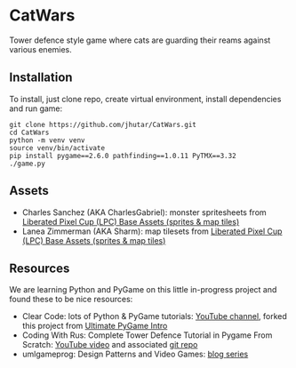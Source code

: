 CatWars
=======

Tower defence style game where cats are guarding their reams against various enemies.

Installation
------------

To install, just clone repo, create virtual environment, install dependencies and run game:

    git clone https://github.com/jhutar/CatWars.git
    cd CatWars
    python -m venv venv
    source venv/bin/activate
    pip install pygame==2.6.0 pathfinding==1.0.11 PyTMX==3.32
    ./game.py

Assets
------

* Charles Sanchez (AKA CharlesGabriel): monster spritesheets from [Liberated Pixel Cup (LPC) Base Assets (sprites & map tiles)](https://opengameart.org/content/liberated-pixel-cup-lpc-base-assets-sprites-map-tiles)
* Lanea Zimmerman (AKA Sharm): map tilesets from [Liberated Pixel Cup (LPC) Base Assets (sprites & map tiles)](https://opengameart.org/content/liberated-pixel-cup-lpc-base-assets-sprites-map-tiles)

Resources
---------

We are learning Python and PyGame on this little in-progress project and found these to be nice resources:

* Clear Code: lots of Python & PyGame tutorials: [YouTube channel](https://www.youtube.com/c/ClearCode), forked this project from [Ultimate PyGame Intro](https://github.com/clear-code-projects/UltimatePygameIntro)
* Coding With Rus: Complete Tower Defence Tutorial in Pygame From Scratch: [YouTube video](https://www.youtube.com/watch?v=WRuf9iPAXfM) and associated [git repo](https://github.com/russs123/tower_defence_tut)
* umlgameprog: Design Patterns and Video Games: [blog series](https://www.patternsgameprog.com/series/discover-python-and-patterns/)
